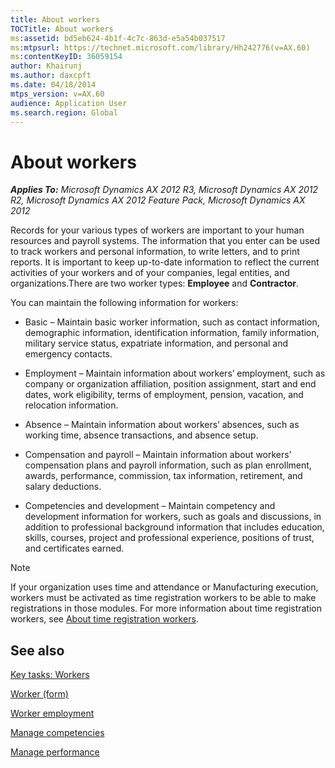 ```yaml
---
title: About workers
TOCTitle: About workers
ms:assetid: bd5eb624-4b1f-4c7c-863d-e5a54b037517
ms:mtpsurl: https://technet.microsoft.com/library/Hh242776(v=AX.60)
ms:contentKeyID: 36059154
author: Khairunj
ms.author: daxcpft
ms.date: 04/18/2014
mtps_version: v=AX.60
audience: Application User
ms.search.region: Global
---
```


# About workers 


_**Applies To:** Microsoft Dynamics AX 2012 R3, Microsoft Dynamics AX 2012 R2, Microsoft Dynamics AX 2012 Feature Pack, Microsoft Dynamics AX 2012_

Records for your various types of workers are important to your human resources and payroll systems. The information that you enter can be used to track workers and personal information, to write letters, and to print reports. It is important to keep up-to-date information to reflect the current activities of your workers and of your companies, legal entities, and organizations.There are two worker types: **Employee** and **Contractor**.

You can maintain the following information for workers:

  - Basic – Maintain basic worker information, such as contact information, demographic information, identification information, family information, military service status, expatriate information, and personal and emergency contacts.

  - Employment – Maintain information about workers’ employment, such as company or organization affiliation, position assignment, start and end dates, work eligibility, terms of employment, pension, vacation, and relocation information.

  - Absence – Maintain information about workers’ absences, such as working time, absence transactions, and absence setup.

  - Compensation and payroll – Maintain information about workers’ compensation plans and payroll information, such as plan enrollment, awards, performance, commission, tax information, retirement, and salary deductions.

  - Competencies and development – Maintain competency and development information for workers, such as goals and discussions, in addition to professional background information that includes education, skills, courses, project and professional experience, positions of trust, and certificates earned.


> [!NOTE]
> <P>If your organization uses time and attendance or Manufacturing execution, workers must be activated as time registration workers to be able to make registrations in those modules. For more information about time registration workers, see <A href="about-time-registration-workers.md">About time registration workers</A>.</P>



## See also

[Key tasks: Workers](key-tasks-workers.md)

[Worker (form)](https://technet.microsoft.com/library/hh209054\(v=ax.60\))

[Worker employment](worker-employment.md)

[Manage competencies](manage-competencies.md)

[Manage performance](manage-performance.md)

  


